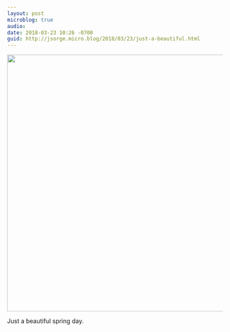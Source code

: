 ```yaml
---
layout: post
microblog: true
audio: 
date: 2018-03-23 10:26 -0700
guid: http://jsorge.micro.blog/2018/03/23/just-a-beautiful.html
---
```

<a href="http://mb.jsorge.net/uploads/2018/434916b144.jpg"><img src="http://mb.jsorge.net/uploads/2018/434916b144.jpg" width="600" height="450" style="height: auto;" class="sunlit_image" /></a>

Just a beautiful spring day.


